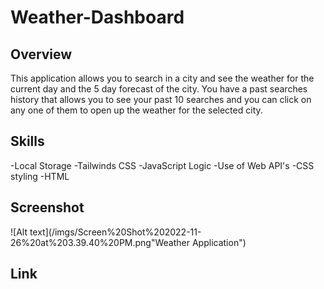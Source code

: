 # Weather-Dashboard

## Overview

This application allows you to search in a city and see the weather for the current day and the 5 day forecast of the city. You have a past searches history that allows you to see your past 10 searches and you can click on any one of them to open up the weather for the selected city.

## Skills

-Local Storage
-Tailwinds CSS
-JavaScript Logic
-Use of Web API's
-CSS styling
-HTML

## Screenshot

![Alt text](/imgs/Screen%20Shot%202022-11-26%20at%203.39.40%20PM.png"Weather Application")

## Link
